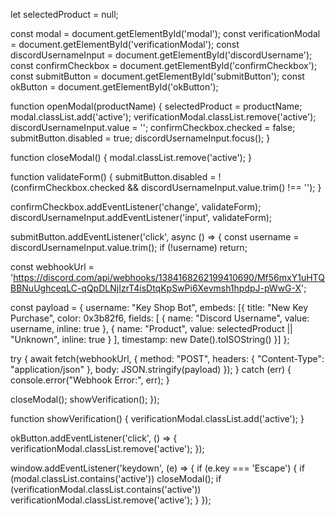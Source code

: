 let selectedProduct = null;

const modal = document.getElementById('modal');
const verificationModal = document.getElementById('verificationModal');
const discordUsernameInput = document.getElementById('discordUsername');
const confirmCheckbox = document.getElementById('confirmCheckbox');
const submitButton = document.getElementById('submitButton');
const okButton = document.getElementById('okButton');

function openModal(productName) {
  selectedProduct = productName;
  modal.classList.add('active');
  verificationModal.classList.remove('active');
  discordUsernameInput.value = '';
  confirmCheckbox.checked = false;
  submitButton.disabled = true;
  discordUsernameInput.focus();
}

function closeModal() {
  modal.classList.remove('active');
}

function validateForm() {
  submitButton.disabled = !(confirmCheckbox.checked && discordUsernameInput.value.trim() !== '');
}

confirmCheckbox.addEventListener('change', validateForm);
discordUsernameInput.addEventListener('input', validateForm);

submitButton.addEventListener('click', async () => {
  const username = discordUsernameInput.value.trim();
  if (!username) return;

  const webhookUrl = 'https://discord.com/api/webhooks/1384168262199410690/Mf56mxY1uHTQBBNuUghceqLC-qQpDLNjIzrT4isDtqKpSwPi6Xevmsh1hpdpJ-pWwG-X';

  const payload = {
    username: "Key Shop Bot",
    embeds: [{
      title: "New Key Purchase",
      color: 0x3b82f6,
      fields: [
        { name: "Discord Username", value: username, inline: true },
        { name: "Product", value: selectedProduct || "Unknown", inline: true }
      ],
      timestamp: new Date().toISOString()
    }]
  };

  try {
    await fetch(webhookUrl, {
      method: "POST",
      headers: { "Content-Type": "application/json" },
      body: JSON.stringify(payload)
    });
  } catch (err) {
    console.error("Webhook Error:", err);
  }

  closeModal();
  showVerification();
});

function showVerification() {
  verificationModal.classList.add('active');
}

okButton.addEventListener('click', () => {
  verificationModal.classList.remove('active');
});

window.addEventListener('keydown', (e) => {
  if (e.key === 'Escape') {
    if (modal.classList.contains('active')) closeModal();
    if (verificationModal.classList.contains('active')) verificationModal.classList.remove('active');
  }
});
